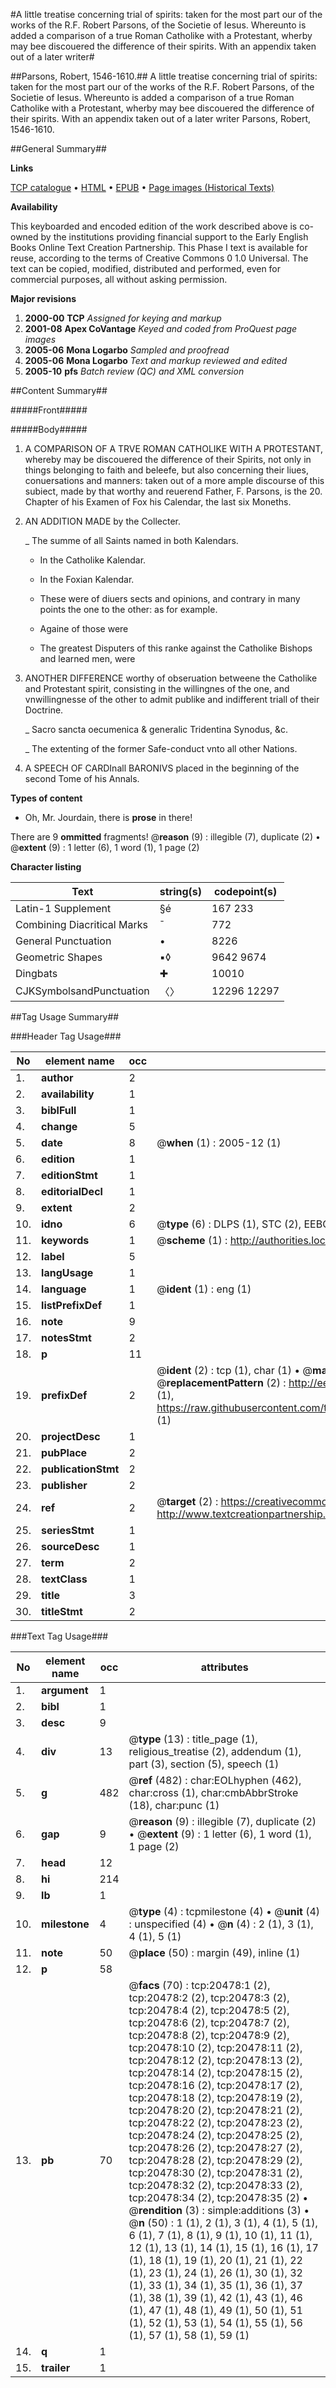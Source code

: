 #A little treatise concerning trial of spirits: taken for the most part our of the works of the R.F. Robert Parsons, of the Societie of Iesus. Whereunto is added a comparison of a true Roman Catholike with a Protestant, wherby may bee discouered the difference of their spirits. With an appendix taken out of a later writer#

##Parsons, Robert, 1546-1610.##
A little treatise concerning trial of spirits: taken for the most part our of the works of the R.F. Robert Parsons, of the Societie of Iesus. Whereunto is added a comparison of a true Roman Catholike with a Protestant, wherby may bee discouered the difference of their spirits. With an appendix taken out of a later writer
Parsons, Robert, 1546-1610.

##General Summary##

**Links**

[TCP catalogue](http://www.ota.ox.ac.uk/tcp/)  • 
[HTML](http://tei.it.ox.ac.uk/tcp/Texts-HTML/free/A09/A09104.html)  • 
[EPUB](http://tei.it.ox.ac.uk/tcp/Texts-EPUB/free/A09/A09104.epub) • 
[Page images (Historical Texts)](https://data.historicaltexts.jisc.ac.uk/view?pubId=eebo-99855008e&pageId=eebo-99855008e-20478-1)

**Availability**

This keyboarded and encoded edition of the
	       work described above is co-owned by the institutions
	       providing financial support to the Early English Books
	       Online Text Creation Partnership. This Phase I text is
	       available for reuse, according to the terms of Creative
	       Commons 0 1.0 Universal. The text can be copied,
	       modified, distributed and performed, even for
	       commercial purposes, all without asking permission.

**Major revisions**

1. __2000-00__ __TCP__ *Assigned for keying and markup*
1. __2001-08__ __Apex CoVantage__ *Keyed and coded from ProQuest page images*
1. __2005-06__ __Mona Logarbo__ *Sampled and proofread*
1. __2005-06__ __Mona Logarbo__ *Text and markup reviewed and edited*
1. __2005-10__ __pfs__ *Batch review (QC) and XML conversion*

##Content Summary##

#####Front#####

#####Body#####

1. A COMPARISON OF A TRVE ROMAN CATHOLIKE WITH A PROTESTANT, whereby may be discouered the difference of their Spirits, not only in things belonging to faith and beleefe, but also concerning their liues, conuersations and manners: taken out of a more ample discourse of this subiect, made by that worthy and reuerend Father, F. Parsons, is the 20. Chapter of his Examen of Fox his Calendar, the last six Moneths.

1. AN ADDITION MADE by the Collecter.

    _ The summe of all Saints named in both Kalendars.

      * In the Catholike Kalendar.

      * In the Foxian Kalendar.

      * These were of diuers sects and opinions, and contrary in many points the one to the other: as for example.

      * Againe of those were

      * The greatest Disputers of this ranke against the Catholike Bishops and learned men, were

1. ANOTHER DIFFERENCE worthy of obseruation betweene the Catholike and Protestant spirit, consisting in the willingnes of the one, and vnwillingnesse of the other to admit publike and indifferent triall of their Doctrine.

    _ Sacro sancta oecumenica & generalic Tridentina Synodus, &c.

    _ The extenting of the former Safe-conduct vnto all other Nations.

1. A SPEECH OF CARDInall BARONIVS placed in the beginning of the second Tome of his Annals.

**Types of content**

  * Oh, Mr. Jourdain, there is **prose** in there!

There are 9 **ommitted** fragments! 
 @__reason__ (9) : illegible (7), duplicate (2)  •  @__extent__ (9) : 1 letter (6), 1 word (1), 1 page (2)

**Character listing**


|Text|string(s)|codepoint(s)|
|---|---|---|
|Latin-1 Supplement|§é|167 233|
|Combining             Diacritical Marks|̄|772|
|General Punctuation|•|8226|
|Geometric Shapes|▪◊|9642 9674|
|Dingbats|✚|10010|
|CJKSymbolsandPunctuation|〈〉|12296 12297|

##Tag Usage Summary##

###Header Tag Usage###

|No|element name|occ|attributes|
|---|---|---|---|
|1.|__author__|2||
|2.|__availability__|1||
|3.|__biblFull__|1||
|4.|__change__|5||
|5.|__date__|8| @__when__ (1) : 2005-12 (1)|
|6.|__edition__|1||
|7.|__editionStmt__|1||
|8.|__editorialDecl__|1||
|9.|__extent__|2||
|10.|__idno__|6| @__type__ (6) : DLPS (1), STC (2), EEBO-CITATION (1), PROQUEST (1), VID (1)|
|11.|__keywords__|1| @__scheme__ (1) : http://authorities.loc.gov/ (1)|
|12.|__label__|5||
|13.|__langUsage__|1||
|14.|__language__|1| @__ident__ (1) : eng (1)|
|15.|__listPrefixDef__|1||
|16.|__note__|9||
|17.|__notesStmt__|2||
|18.|__p__|11||
|19.|__prefixDef__|2| @__ident__ (2) : tcp (1), char (1)  •  @__matchPattern__ (2) : ([0-9\-]+):([0-9IVX]+) (1), (.+) (1)  •  @__replacementPattern__ (2) : http://eebo.chadwyck.com/downloadtiff?vid=$1&page=$2 (1), https://raw.githubusercontent.com/textcreationpartnership/Texts/master/tcpchars.xml#$1 (1)|
|20.|__projectDesc__|1||
|21.|__pubPlace__|2||
|22.|__publicationStmt__|2||
|23.|__publisher__|2||
|24.|__ref__|2| @__target__ (2) : https://creativecommons.org/publicdomain/zero/1.0/ (1), http://www.textcreationpartnership.org/docs/. (1)|
|25.|__seriesStmt__|1||
|26.|__sourceDesc__|1||
|27.|__term__|2||
|28.|__textClass__|1||
|29.|__title__|3||
|30.|__titleStmt__|2||


###Text Tag Usage###

|No|element name|occ|attributes|
|---|---|---|---|
|1.|__argument__|1||
|2.|__bibl__|1||
|3.|__desc__|9||
|4.|__div__|13| @__type__ (13) : title_page (1), religious_treatise (2), addendum (1), part (3), section (5), speech (1)|
|5.|__g__|482| @__ref__ (482) : char:EOLhyphen (462), char:cross (1), char:cmbAbbrStroke (18), char:punc (1)|
|6.|__gap__|9| @__reason__ (9) : illegible (7), duplicate (2)  •  @__extent__ (9) : 1 letter (6), 1 word (1), 1 page (2)|
|7.|__head__|12||
|8.|__hi__|214||
|9.|__lb__|1||
|10.|__milestone__|4| @__type__ (4) : tcpmilestone (4)  •  @__unit__ (4) : unspecified (4)  •  @__n__ (4) : 2 (1), 3 (1), 4 (1), 5 (1)|
|11.|__note__|50| @__place__ (50) : margin (49), inline (1)|
|12.|__p__|58||
|13.|__pb__|70| @__facs__ (70) : tcp:20478:1 (2), tcp:20478:2 (2), tcp:20478:3 (2), tcp:20478:4 (2), tcp:20478:5 (2), tcp:20478:6 (2), tcp:20478:7 (2), tcp:20478:8 (2), tcp:20478:9 (2), tcp:20478:10 (2), tcp:20478:11 (2), tcp:20478:12 (2), tcp:20478:13 (2), tcp:20478:14 (2), tcp:20478:15 (2), tcp:20478:16 (2), tcp:20478:17 (2), tcp:20478:18 (2), tcp:20478:19 (2), tcp:20478:20 (2), tcp:20478:21 (2), tcp:20478:22 (2), tcp:20478:23 (2), tcp:20478:24 (2), tcp:20478:25 (2), tcp:20478:26 (2), tcp:20478:27 (2), tcp:20478:28 (2), tcp:20478:29 (2), tcp:20478:30 (2), tcp:20478:31 (2), tcp:20478:32 (2), tcp:20478:33 (2), tcp:20478:34 (2), tcp:20478:35 (2)  •  @__rendition__ (3) : simple:additions (3)  •  @__n__ (50) : 1 (1), 2 (1), 3 (1), 4 (1), 5 (1), 6 (1), 7 (1), 8 (1), 9 (1), 10 (1), 11 (1), 12 (1), 13 (1), 14 (1), 15 (1), 16 (1), 17 (1), 18 (1), 19 (1), 20 (1), 21 (1), 22 (1), 23 (1), 24 (1), 26 (1), 30 (1), 32 (1), 33 (1), 34 (1), 35 (1), 36 (1), 37 (1), 38 (1), 39 (1), 42 (1), 43 (1), 46 (1), 47 (1), 48 (1), 49 (1), 50 (1), 51 (1), 52 (1), 53 (1), 54 (1), 55 (1), 56 (1), 57 (1), 58 (1), 59 (1)|
|14.|__q__|1||
|15.|__trailer__|1||
